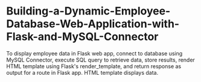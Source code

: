 # Building-a-Dynamic-Employee-Database-Web-Application-with-Flask-and-MySQL-Connector
To display employee data in Flask web app, connect to database using MySQL Connector, execute SQL query to retrieve data, store results, render HTML template using Flask's render_template, and return response as output for a route in Flask app. HTML template displays data.
